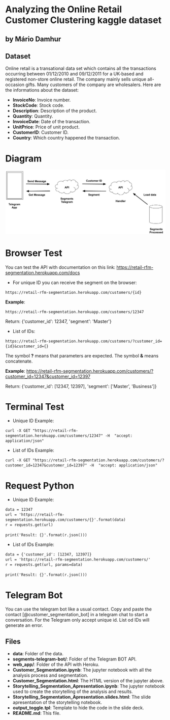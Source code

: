 # Analyzing the Online Retail Customer Clustering kaggle dataset
## by Mário Damhur

## Dataset

Online retail is a transational data set which contains all the transactions occurring between 01/12/2010 and 09/12/2011 for a UK-based and registered non-store online retail. The company mainly sells unique all-occasion gifts. Many customers of the company are wholesalers. Here are the informations about the dataset:

 - **InvoiceNo**: Invoice number.
 - **StockCode**: Stock code.
 - **Description**: Description of the product.
 - **Quantity**: Quantity.
 - **InvoiceDate**: Date of the transaction.
 - **UnitPrice**: Price of unit product.
 - **CustomerID**: Customer ID.
 - **Country**: Which country happened the transaction.

# Diagram

![Screenshot](img/diagram.png)

# Browser Test

You can test the API with documentation on this link:
https://retail-rfm-segmentation.herokuapp.com/docs

- For unique ID you can receive the segment on the browser:
```
https://retail-rfm-segmentation.herokuapp.com/customers/{id}
```

**Example**:
```
https://retail-rfm-segmentation.herokuapp.com/customers/12347
```

Return: {'customer_id': 12347, 'segment': 'Master'}

- List of IDs:
```
https://retail-rfm-segmentation.herokuapp.com/customers/?customer_id={id}&customer_id={}
```

The symbol **?** means that parameters are expected. The symbol **&** means concatenate.

**Example**:
https://retail-rfm-segmentation.herokuapp.com/customers/?customer_id=12347&customer_id=12397

Return: {'customer_id': [12347, 12397], 'segment': ['Master', 'Business']}

# Terminal Test

- Unique ID Example:
```
curl -X GET "https://retail-rfm-segmentation.herokuapp.com/customers/12347" -H  "accept: application/json"
```

- List of IDs Example:
```
curl -X GET "https://retail-rfm-segmentation.herokuapp.com/customers/?customer_id=12347&customer_id=12397" -H  "accept: application/json"
```

# Request Python

- Unique ID Example:
```
data = 12347
url = 'https://retail-rfm-segmentation.herokuapp.com/customers/{}'.format(data)
r = requests.get(url)

print('Result: {}'.format(r.json()))
```
- List of IDs Example:
```
data = {'customer_id': [12347, 12397]}
url = 'https://retail-rfm-segmentation.herokuapp.com/customers/'
r = requests.get(url, params=data)

print('Result: {}'.format(r.json()))
```

# Telegram Bot

You can use the telegram bot like a usual contact. Copy and paste the contact [@customer_segmentation_bot] in a telegram chat to start a conversation.
For the Telegram only accept unique id. List od IDs will generate an error.


## Files

- **data**: Folder of the data.
- **segments-telegram-bot/**: Folder of the Telegram BOT API.
- **web_app/**: Folder of the API with Heroku.
- **Customer_Segmentation.ipynb**: The jupyter notebook with all the analysis process and segmentation.
- **Customer_Segmentation.html**: The HTML version of the jupyter above.
- **Storytelling_Segmentation_Apresentation.ipynb**: The jupyter notebook used to create the storytelling of the analysis and results.
- **Storytelling_Segmentation_Apresentation.slides.html**: The slide apresentation of the storytelling notebook.
- **output_toggle.tpl**: Template to hide the code in the slide deck.
- **README<span>.md</span>**: This file.
